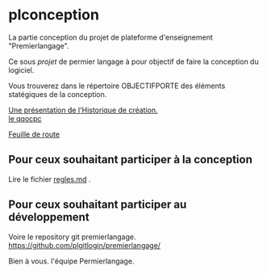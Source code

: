 # plconception
La partie conception du projet de plateforme d'enseignement "Premierlangage".

Ce sous _projet_ de permier langage à pour objectif de faire la conception du logiciel. 

Vous trouverez dans le répertoire OBJECTIFPORTE des éléments statégiques de la conception.

[Une présentation de l'Historique de création.](OBJECTIFPORTEE/historique.md)   
[le qqocpc](OBJECTIFPORTEE/lettredecadrage.md)   

[ Feuille de route ](OBJECTIFPORTEE/feuillederoute.md)   




## Pour ceux souhaitant participer à la conception 
Lire le fichier [regles.md](RULES/regles.md) .

## Pour ceux souhaitant participer au développement 
Voire le repository git premierlangage.
https://github.com/plgitlogin/premierlangage/

Bien à vous.
l'équipe Permierlangage.
